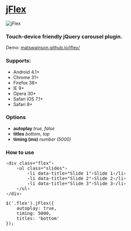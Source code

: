 # [jFlex](http://matswainson.github.io/jflex/)
![jFlex](http://matswainson.com/github/jflex.png)
### Touch-device friendly jQuery carousel plugin.

Demo: [matswainson.github.io/jflex/](http://matswainson.github.io/jflex/)

### Supports:

- Android 4.1+
- Chrome 31+
- Firefox 38+
- IE 9+
- Opera 30+
- Safari iOS 7.1+
- Safari 8+

### Options

* __autoplay__ _true, false_
* __titles__ _bottom, top_
* __timing (ms)__ _number (5000)_

### How to use

<pre>&lsaquo;div class="flex"&rsaquo;  
	&lsaquo;ul class="slides"&rsaquo;  
		&lsaquo;li data-title="Slide 1"&rsaquo;Slide 1&lsaquo;/li&rsaquo;  
		&lsaquo;li data-title="Slide 2"&rsaquo;Slide 2&lsaquo;/li&rsaquo;
		&lsaquo;li data-title="Slide 3"&rsaquo;Slide 3&lsaquo;/li&rsaquo;  
	&lsaquo;/ul&rsaquo;  
&lsaquo;/div&rsaquo;</pre>

<pre>$('.flex').jFlex({
	autoplay: true,
	timing: 5000,
	titles: 'bottom'
});</pre>